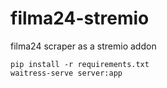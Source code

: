 # filma24-stremio
filma24 scraper as a stremio addon

```
pip install -r requirements.txt
waitress-serve server:app
```
